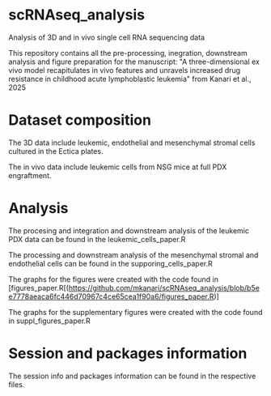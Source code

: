 # scRNAseq_analysis
Analysis of 3D and in vivo single cell RNA sequencing data

This repository contains all the pre-processing, inegration, downstream analysis and figure preparation for the manuscript: "A three-dimensional ex vivo model recapitulates in vivo features and unravels increased drug resistance in childhood acute lymphoblastic leukemia" from Kanari et al., 2025

# Dataset composition
The 3D data include leukemic, endothelial and mesenchymal stromal cells cultured in the Ectica plates. 

The in vivo data include leukemic cells from NSG mice at full PDX engraftment.

# Analysis 
The procesing and integration and downstream analysis of the leukemic PDX data can be found in the leukemic_cells_paper.R

The processing and downstream analysis of the mesenchymal stromal and endothelial cells can be found in the supporing_cells_paper.R

The graphs for the figures were created with the code found in [figures_paper.R[(https://github.com/mkanari/scRNAseq_analysis/blob/b5ee7778aeaca6fc446d70967c4ce65cea1f90a6/figures_paper.R)]

The graphs for the supplementary figures were created with the code found in suppl_figures_paper.R

# Session and packages information
The session info and packages information can be found in the respective files. 

